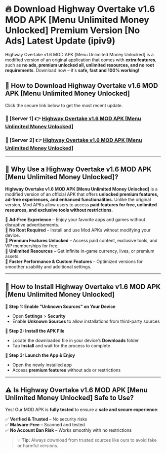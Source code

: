 # 🔥 Download Highway Overtake v1.6 MOD APK [Menu Unlimited Money Unlocked] Premium Version [No Ads] Latest Update (ipiv9) 

Highway Overtake v1.6 MOD APK [Menu Unlimited Money Unlocked] is a modified version of an original application that comes with **extra features**, such as **no ads, premium unlocked all, unlimited resources, and no root requirements**. Download now – it's **safe, fast and 100% working!**

## **📱 How to Download Highway Overtake v1.6 MOD APK [Menu Unlimited Money Unlocked]**  

Click the secure link below to get the most recent update.  

 ### **📌 [Server 1] 👉** [Highway Overtake v1.6 MOD APK [Menu Unlimited Money Unlocked]](https://apkcomod.com?title=Highway_Overtake_v1.6_MOD_APK_[Menu_Unlimited_Money_Unlocked])

 ### **📌 [Server 2] 👉** [Highway Overtake v1.6 MOD APK [Menu Unlimited Money Unlocked]](https://apkcomod.com?title=Highway_Overtake_v1.6_MOD_APK_[Menu_Unlimited_Money_Unlocked])

---

## **🤖 Why Use a Highway Overtake v1.6 MOD APK [Menu Unlimited Money Unlocked]?**  

**Highway Overtake v1.6 MOD APK [Menu Unlimited Money Unlocked]** is a modified version of an official APK that offers **unlocked premium features, ad-free experiences, and enhanced functionalities**. Unlike the original version, Mod APKs allow users to access **paid features for free, unlimited resources, and exclusive tools without restrictions**.

🔽 **Ad-Free Experience** – Enjoy your favorite apps and games without disruptive advertisements.  
🔽 **No Root Required** – Install and use Mod APKs without modifying your device.  
🔽 **Premium Features Unlocked** – Access paid content, exclusive tools, and VIP memberships for free.  
🔽 **Unlimited Resources** – Get infinite in-game currency, lives, or premium assets.  
🔽 **Faster Performance & Custom Features** – Optimized versions for smoother usability and additional settings.  

---

## **🚀 How to Install Highway Overtake v1.6 MOD APK [Menu Unlimited Money Unlocked]**  

**🔹 Step 1:** **Enable "Unknown Sources" on Your Device**  
- Open **Settings** > **Security**  
- Enable **Unknown Sources** to allow installations from third-party sources  

**🔹 Step 2:** **Install the APK File**  
- Locate the downloaded file in your device’s **Downloads** folder  
- Tap **Install** and wait for the process to complete  

**🔹 Step 3:** **Launch the App & Enjoy**  
- Open the newly installed app  
- Access **premium features** without ads or restrictions  

---

## **⚠️ Is Highway Overtake v1.6 MOD APK [Menu Unlimited Money Unlocked] Safe to Use?**  

Yes! Our MOD APK is **fully tested** to ensure a **safe and secure experience**:

✅ **Verified & Trusted** – No security risks  
✅ **Malware-Free** – Scanned and tested  
✅ **No Account Ban Risk** – Works smoothly with no restrictions  

> 💡 **Tip:** Always download from trusted sources like ours to avoid fake or harmful versions.
